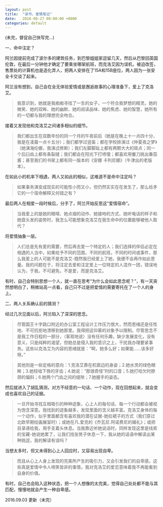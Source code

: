 ```yaml
---
layout: post
title:  "读书，爱情笔记"
date:   2016-08-27 00:00:00 +0800
categories: default
---
```


(未完，督促自己快写完...)

一、命中注定？

阿兰因提前完成了波尔多的建筑任务，到巴黎姐姐家逗留几天，然后从巴黎回英国伦敦，在最后一分钟他才确定了要乘坐哪架航班，而克洛艾因为误机，被迫改签，售票处的计算机也是造化弄人，把两人安排在了15A和15B座位，两人因为一张安全卡交谈了起来。

阿兰没有想到，自己会在全无体验爱情或是邂逅故事的心理准备下，爱上了克洛艾。

> 我意识到，她就是我痴痴寻找了一生的女子，一个符合我梦想的精灵。她的微笑、她的双眸、她的幽默、她的阅读品味、她的焦虑、她的智慧，她所有的一切都与我的理想完全吻合。

接着又发现他和克洛艾之间诸多相似的细节。

> 我们都出生在双数年份的同一个月的午夜前后（她是在晚上十一点四十分，我是在凌晨一点十五分）；我们都学过竖笛；都在学校排演过《仲夏夜之梦》（她演海伦娜，我演忒修斯）；我们左脚脚趾上都有两颗大大的斑点；同一个后臼齿上都有条裂缝；我们都会在阳光下打喷嚏；都喜欢用餐刀挑出番茄酱；甚至我们的书架上都有同一版本的《安娜 卡列尼娜》（牛津出的老版本）。

在如此小的机率下相遇，两人又如此的相似，这难道不是命中注定吗？

> 如果事务演变成现实的可能性小而又小，但仍然实实在在发生了，那么给矛它的一个宿命解释又何错之有？


最后两人在相爱一段时候后，分手了，阿兰开始反思这“爱情宿命”。

> 当我爱上的是她的眼晴、她点烟的动作、她接吻的方式、她听电话的样子和她盘头发的姿势时，我怎么可能想象克洛艾在我生命中的位置能够被他人取代？

将爱情抽象一层。

> 人们总是先有爱的需要，然后再去爱一个特定的人；我们选择的伴侣必定在相遇的人当中，如果给予不同的范围，不同的航班，不同的时间或事件，那么我爱上的人可能不是克洛艾-既然我已经爱上了她，我便不会再作如此思量。我的问题在于，将注定去爱和注定爱上一位特定的人混作一团，错误地认为，于我，不可避免，不是爱，而是克洛艾。

有时，自己会特别思想一个人，就一直在思考“为什么会如此思念呢？”，有一天突然想明白了，稍微站高一点看，自己只不过是把爱情的需要寄托在了一个人的身上。

二、两人关系确认前的猜测？

经过几次见面以后，阿兰陷入了深深的思念。

> 尽管国王十字路口附近的办公室工程设计工作压力很大，然而思绪还是任性地、不可抗拒地漂移到她那里。我得把这仰慕的对象予以限制。尽管思念不是我工作日程的一部分，（客观地说）没有任何乐趣，缺少发展变化，没有意义，只是纯粹的渴望，但她总是侵入我的意识之上，干扰我办理要紧事务。这些以克洛艾为内容的思绪就是：“啊，她多么好；如果能……该多好呀。”

> 其他则是一些定格的意向：1.克洛艾靠在机窗边的身姿；2.她水灵的绿色眼眸；3.她轻啮下唇的牙齿；4.她说：“那很奇怪”时的口音；5.她打哈欠时脖颈的偏斜；6.她两个门齿之间的缝隙；7.她握手的姿态。

然后就进入了胡乱猜测，对方不经意的一句话、一个动作，现在回想起来，就会变成也喜欢自己的证据。

> 一旦开始寻找互相吸引的种种迹象，心上人的每句话、每一个行动都会被视为饱含深意。我找到的迹象越多，发现里面的含义越丰富。克洛艾身体的每一个动作，似乎里面都含有喜欢我的潜在证据-她拉裙子的方式（我们穿过北欧早期绘画展室时）；或她在凡.爱克的《乔瓦尼.阿诺费尼的婚礼》；或把目录递给我，用手支着头休息。当我靠近听她说话时，同样发现这里是线索的宝藏-她说她累了，让我们找张凳子休息一下，我从她的话语中解读出某种挑逗，我的解读有误吗？

当想太多时，但又未得到心上人回应时，又容易出现自卑。

> 而且从心上人身上发现的完美所产生的吸引力，又会引发我们的自卑感。这些真是爱情中令人啼笑皆非的事情，我对克洛艾的爱恋意味着我不再能看到自身的价值。


有时，自己也会陷入这种状态，把一个人想像的太完美，觉得自己处处都不能与其匹配，慢慢地就会产生一种自卑感。




2016.09.03 更新（未完）

